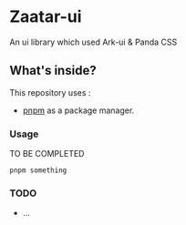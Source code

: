 # Zaatar-ui

An ui library which used Ark-ui & Panda CSS

## What's inside?

This repository uses :

- [pnpm](https://pnpm.io) as a package manager.

### Usage

TO BE COMPLETED

```
pnpm something
```

### TODO

- ...

